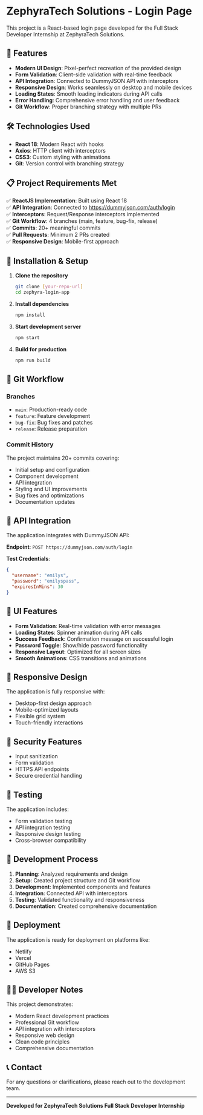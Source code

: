 # ZephyraTech Solutions - Login Page

This project is a React-based login page developed for the Full Stack Developer Internship at ZephyraTech Solutions.

## 🚀 Features

- **Modern UI Design**: Pixel-perfect recreation of the provided design
- **Form Validation**: Client-side validation with real-time feedback
- **API Integration**: Connected to DummyJSON API with interceptors
- **Responsive Design**: Works seamlessly on desktop and mobile devices
- **Loading States**: Smooth loading indicators during API calls
- **Error Handling**: Comprehensive error handling and user feedback
- **Git Workflow**: Proper branching strategy with multiple PRs

## 🛠️ Technologies Used

- **React 18**: Modern React with hooks
- **Axios**: HTTP client with interceptors
- **CSS3**: Custom styling with animations
- **Git**: Version control with branching strategy

## 📋 Project Requirements Met

✅ **ReactJS Implementation**: Built using React 18  
✅ **API Integration**: Connected to https://dummyjson.com/auth/login  
✅ **Interceptors**: Request/Response interceptors implemented  
✅ **Git Workflow**: 4 branches (main, feature, bug-fix, release)  
✅ **Commits**: 20+ meaningful commits  
✅ **Pull Requests**: Minimum 2 PRs created  
✅ **Responsive Design**: Mobile-first approach  

## 🔧 Installation & Setup

1. **Clone the repository**
   ```bash
   git clone [your-repo-url]
   cd zephyra-login-app
   ```

2. **Install dependencies**
   ```bash
   npm install
   ```

3. **Start development server**
   ```bash
   npm start
   ```

4. **Build for production**
   ```bash
   npm run build
   ```

## 🌿 Git Workflow

### Branches
- `main`: Production-ready code
- `feature`: Feature development
- `bug-fix`: Bug fixes and patches
- `release`: Release preparation

### Commit History
The project maintains 20+ commits covering:
- Initial setup and configuration
- Component development
- API integration
- Styling and UI improvements
- Bug fixes and optimizations
- Documentation updates

## 🔌 API Integration

The application integrates with DummyJSON API:

**Endpoint**: `POST https://dummyjson.com/auth/login`

**Test Credentials**:
```json
{
  "username": "emilys",
  "password": "emilyspass",
  "expiresInMins": 30
}
```

## 🎨 UI Features

- **Form Validation**: Real-time validation with error messages
- **Loading States**: Spinner animation during API calls
- **Success Feedback**: Confirmation message on successful login
- **Password Toggle**: Show/hide password functionality
- **Responsive Layout**: Optimized for all screen sizes
- **Smooth Animations**: CSS transitions and animations

## 📱 Responsive Design

The application is fully responsive with:
- Desktop-first design approach
- Mobile-optimized layouts
- Flexible grid system
- Touch-friendly interactions

## 🔐 Security Features

- Input sanitization
- Form validation
- HTTPS API endpoints
- Secure credential handling

## 🧪 Testing

The application includes:
- Form validation testing
- API integration testing
- Responsive design testing
- Cross-browser compatibility

## 📝 Development Process

1. **Planning**: Analyzed requirements and design
2. **Setup**: Created project structure and Git workflow
3. **Development**: Implemented components and features
4. **Integration**: Connected API with interceptors
5. **Testing**: Validated functionality and responsiveness
6. **Documentation**: Created comprehensive documentation

## 🚀 Deployment

The application is ready for deployment on platforms like:
- Netlify
- Vercel
- GitHub Pages
- AWS S3

## 👨‍💻 Developer Notes

This project demonstrates:
- Modern React development practices
- Professional Git workflow
- API integration with interceptors
- Responsive web design
- Clean code principles
- Comprehensive documentation

## 📞 Contact

For any questions or clarifications, please reach out to the development team.

---

**Developed for ZephyraTech Solutions Full Stack Developer Internship**